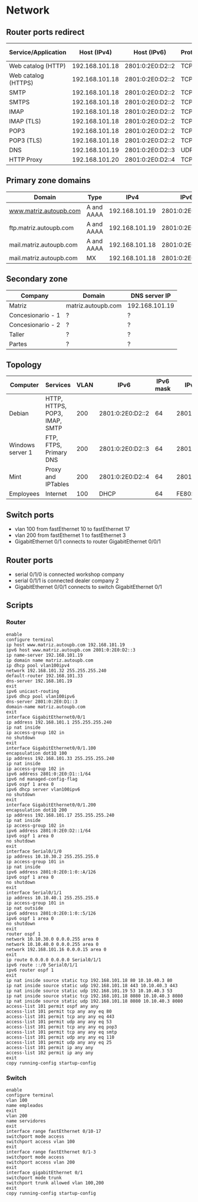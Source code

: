 # Network

## Router ports redirect

| Service/Application | Host (IPv4)    | Host (IPv6)      | Protocol | Port | Router port |
| ------------------- | -------------- |------------------| -------- | ---- | ----------- |
| Web catalog (HTTP)  | 192.168.101.18 | 2801:0:2E0:D2::2 | TCP      | 8000 | 80          |
| Web catalog (HTTPS) | 192.168.101.18 | 2801:0:2E0:D2::2 | TCP      | 8443 | 443         |
| SMTP                | 192.168.101.18 | 2801:0:2E0:D2::2 | TCP      | 25   | 25          |
| SMTPS               | 192.168.101.18 | 2801:0:2E0:D2::2 | TCP      | 465  | 465         |
| IMAP                | 192.168.101.18 | 2801:0:2E0:D2::2 | TCP      | 143  | 143         |
| IMAP (TLS)          | 192.168.101.18 | 2801:0:2E0:D2::2 | TCP      | 993  | 993         |
| POP3                | 192.168.101.18 | 2801:0:2E0:D2::2 | TCP      | 110  | 110         |
| POP3 (TLS)          | 192.168.101.18 | 2801:0:2E0:D2::2 | TCP      | 995  | 995         |
| DNS                 | 192.168.101.19 | 2801:0:2E0:D2::3 | UDP?     | 53   | 53          |
| HTTP Proxy          | 192.168.101.20 | 2801:0:2E0:D2::4 | TCP      | 8080 | 8080        |

## Primary zone domains

| Domain                  | Type       | IPv4           | IPv6             |
| ----------------------- | ---------- |----------------|------------------|
| www.matriz.autoupb.com  | A and AAAA | 192.168.101.19 | 2801:0:2E0:D2::3 |
| ftp.matriz.autoupb.com  | A and AAAA | 192.168.101.19 | 2801:0:2E0:D2::3 |
| mail.matriz.autoupb.com | A and AAAA | 192.168.101.18 | 2801:0:2E0:D2::2 |
| mail.matriz.autoupb.com | MX         | 192.168.101.18 | 2801:0:2E0:D2::2 |

## Secondary zone

| Company           | Domain             | DNS server IP  |
| ----------------- | ------------------ | -------------- |
| Matriz            | matriz.autoupb.com | 192.168.101.19 |
| Concesionario - 1 | ?                  | ?              |
| Concesionario - 2 | ?                  | ?              |
| Taller            | ?                  | ?              |
| Partes            | ?                  | ?              |

## Topology

| Computer         | Services                      | VLAN  | IPv6             | IPv6 mask | IPv6 Default Gateway     | DNS server IPV6  | IPv4           | IPv4 mask | IPv4 Default Gateway | DNS server IPV4 |
| ---------------- |-------------------------------|-------|------------------|-----------|--------------------------|------------------|----------------| --------- | -------------------- |-----------------|
| Debian           | HTTP, HTTPS, POP3, IMAP, SMTP | 200   | 2801:0:2E0:D2::2 | 64        | 2801:0:2E0:D2::1         | 2801:0:2E0:D2::3 | 192.168.101.18 | 28        | 192.168.101.17       | 192.168.101.19  |
| Windows server 1 | FTP, FTPS, Primary DNS        | 200   | 2801:0:2E0:D2::3 | 64        | 2801:0:2E0:D2::1         | 2801:0:2E0:D2::3 | 192.168.101.19 | 28        | 192.168.101.17       | 192.168.101.19  |
| Mint             | Proxy and IPTables            | 200   | 2801:0:2E0:D2::4 | 64        | 2801:0:2E0:D2::1         | 2801:0:2E0:D2::3 | 192.168.101.20 | 28        | 192.168.101.17       | 192.168.101.19  |
| Employees        | Internet                      | 100   | DHCP             | 64        | FE80::20A:F3FF:FE97:3A02 | 2801:0:2E0:D2::3 | DHCP           | 28        | 192.168.101.33       | 192.168.101.19  |


## Switch ports

- vlan 100 from fastEthernet 10 to fastEthernet 17
- vlan 200 from fastEthernet 1 to fastEthernet 3
- GigabitEthernet 0/1 connects to router GigabitEthernet 0/0/1

## Router ports

- serial 0/1/0 is connected workshop company
- serial 0/1/1 is connected dealer company 2
- GigabitEthernet 0/0/1 connects to switch GigabitEthernet 0/1

## Scripts

### Router

```
enable
configure terminal
ip host www.matriz.autoupb.com 192.168.101.19
ipv6 host www.matriz.autoupb.com 2801:0:2E0:D2::3
ip name-server 192.168.101.19
ip domain name matriz.autoupb.com
ip dhcp pool vlan100ipv4
network 192.168.101.32 255.255.255.240
default-router 192.168.101.33
dns-server 192.168.101.19
exit
ipv6 unicast-routing
ipv6 dhcp pool vlan100ipv6
dns-server 2801:0:2E0:D1::3
domain-name matriz.autoupb.com
exit
interface GigabitEthernet0/0/1
ip address 192.168.101.1 255.255.255.240
ip nat inside
ip access-group 102 in
no shutdown
exit
interface GigabitEthernet0/0/1.100
encapsulation dot1Q 100
ip address 192.168.101.33 255.255.255.240
ip nat inside
ip access-group 102 in
ipv6 address 2801:0:2E0:D1::1/64
ipv6 nd managed-config-flag
ipv6 ospf 1 area 0
ipv6 dhcp server vlan100ipv6
no shutdown
exit
interface GigabitEthernet0/0/1.200
encapsulation dot1Q 200
ip address 192.168.101.17 255.255.255.240
ip nat inside
ip access-group 102 in
ipv6 address 2801:0:2E0:D2::1/64
ipv6 ospf 1 area 0
no shutdown
exit
interface Serial0/1/0
ip address 10.10.30.2 255.255.255.0
ip access-group 101 in
ip nat inside
ipv6 address 2801:0:2E0:1:0::A/126
ipv6 ospf 1 area 0
no shutdown
exit
interface Serial0/1/1
ip address 10.10.40.1 255.255.255.0
ip access-group 101 in
ip nat outside
ipv6 address 2801:0:2E0:1:0::5/126
ipv6 ospf 1 area 0
no shutdown
exit
router ospf 1
network 10.10.30.0 0.0.0.255 area 0
network 10.10.40.0 0.0.0.255 area 0
network 192.168.101.16 0.0.0.15 area 0
exit
ip route 0.0.0.0 0.0.0.0 Serial0/1/1
ipv6 route ::/0 Serial0/1/1
ipv6 router ospf 1
exit
ip nat inside source static tcp 192.168.101.18 80 10.10.40.3 80
ip nat inside source static udp 192.168.101.18 443 10.10.40.3 443
ip nat inside source static udp 192.168.101.19 53 10.10.40.3 53
ip nat inside source static tcp 192.168.101.18 8080 10.10.40.3 8080
ip nat inside source static udp 192.168.101.18 8080 10.10.40.3 8080
access-list 101 permit ospf any any
access-list 101 permit tcp any any eq 80
access-list 101 permit tcp any any eq 443
access-list 101 permit udp any any eq 53
access-list 101 permit tcp any any eq pop3
access-list 101 permit tcp any any eq smtp
access-list 101 permit udp any any eq 110
access-list 101 permit udp any any eq 25
access-list 101 permit ip any any 
access-list 102 permit ip any any
exit
copy running-config startup-config

```

### Switch

```
enable 
configure terminal 
vlan 100
name empleados
exit
vlan 200
name servidores
exit
interface range fastEthernet 0/10-17
switchport mode access 
switchport access vlan 100
exit
interface range fastEthernet 0/1-3
switchport mode access
switchport access vlan 200
exit
interface gigabitEthernet 0/1
switchport mode trunk 
switchport trunk allowed vlan 100,200
exit
copy running-config startup-config
```